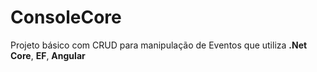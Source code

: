 # ConsoleCore
Projeto básico com CRUD para manipulação de Eventos que utiliza **.Net Core**, **EF**, **Angular** 
